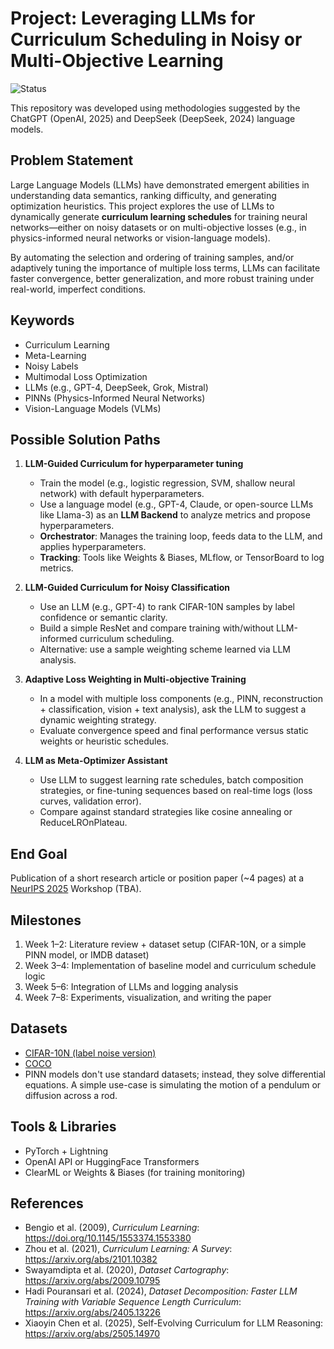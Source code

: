 # Project: Leveraging LLMs for Curriculum Scheduling in Noisy or Multi-Objective Learning
![Status](https://img.shields.io/badge/status-a%20proposal-yellow)

This repository was developed using methodologies suggested by the ChatGPT (OpenAI, 2025) and DeepSeek (DeepSeek, 2024) language models.

## Problem Statement

Large Language Models (LLMs) have demonstrated emergent abilities in understanding data semantics, ranking difficulty, and generating optimization heuristics. This project explores the use of LLMs to dynamically generate **curriculum learning schedules** for training neural networks—either on noisy datasets or on multi-objective losses (e.g., in physics-informed neural networks or vision-language models).

By automating the selection and ordering of training samples, and/or adaptively tuning the importance of multiple loss terms, LLMs can facilitate faster convergence, better generalization, and more robust training under real-world, imperfect conditions.

## Keywords

- Curriculum Learning  
- Meta-Learning  
- Noisy Labels  
- Multimodal Loss Optimization  
- LLMs (e.g., GPT-4, DeepSeek, Grok, Mistral)  
- PINNs (Physics-Informed Neural Networks)  
- Vision-Language Models (VLMs)

## Possible Solution Paths

1. **LLM-Guided Curriculum for hyperparameter tuning**
   - Train the model  (e.g., logistic regression, SVM, shallow neural network) with default hyperparameters.
   - Use a language model (e.g., GPT-4, Claude, or open-source LLMs like Llama-3) as an **LLM Backend** to analyze metrics and propose hyperparameters.
   - **Orchestrator**: Manages the training loop, feeds data to the LLM, and applies hyperparameters.
   - **Tracking**: Tools like Weights & Biases, MLflow, or TensorBoard to log metrics.

2. **LLM-Guided Curriculum for Noisy Classification**  
   - Use an LLM (e.g., GPT-4) to rank CIFAR-10N samples by label confidence or semantic clarity.
   - Build a simple ResNet and compare training with/without LLM-informed curriculum scheduling.
   - Alternative: use a sample weighting scheme learned via LLM analysis.

3. **Adaptive Loss Weighting in Multi-objective Training**  
   - In a model with multiple loss components (e.g., PINN, reconstruction + classification, vision + text analysis), ask the LLM to suggest a dynamic weighting strategy.
   - Evaluate convergence speed and final performance versus static weights or heuristic schedules.

4. **LLM as Meta-Optimizer Assistant**  
   - Use LLM to suggest learning rate schedules, batch composition strategies, or fine-tuning sequences based on real-time logs (loss curves, validation error).
   - Compare against standard strategies like cosine annealing or ReduceLROnPlateau.

## End Goal

Publication of a short research article or position paper (~4 pages) at a [NeurIPS 2025](https://neurips.cc/) Workshop (TBA).

## Milestones

1. Week 1–2: Literature review + dataset setup (CIFAR-10N, or a simple PINN model, or IMDB dataset)
2. Week 3–4: Implementation of baseline model and curriculum schedule logic
3. Week 5–6: Integration of LLMs and logging analysis
4. Week 7–8: Experiments, visualization, and writing the paper

## Datasets

- [CIFAR-10N (label noise version)](https://paperswithcode.com/dataset/cifar-10n)
- [COCO](https://cocodataset.org/#home)
- PINN models don't use standard datasets; instead, they solve differential equations. A simple use-case is simulating the motion of a pendulum or diffusion across a rod.

## Tools & Libraries

- PyTorch + Lightning
- OpenAI API or HuggingFace Transformers
- ClearML or Weights & Biases (for training monitoring)

## References

- Bengio et al. (2009), *Curriculum Learning*: https://doi.org/10.1145/1553374.1553380  
- Zhou et al. (2021), *Curriculum Learning: A Survey*: https://arxiv.org/abs/2101.10382  
- Swayamdipta et al. (2020), *Dataset Cartography*: https://arxiv.org/abs/2009.10795
- Hadi Pouransari et al. (2024), *Dataset Decomposition: Faster LLM Training with Variable Sequence Length Curriculum*: https://arxiv.org/abs/2405.13226
- Xiaoyin Chen et al. (2025), Self-Evolving Curriculum for LLM Reasoning: https://arxiv.org/abs/2505.14970
 
